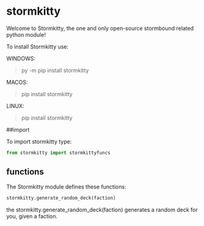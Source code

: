 # stormkitty

Welcome to Stormkitty, the one and only open-source stormbound related python module!

To install Stormkitty use:

WINDOWS:
>py -m pip install stormkitty

MACOS:
>pip install stormkitty

LINUX:
>pip install stormkitty

##import

To import stormkitty type:
```py
from stormkitty import stormkittyfuncs
```

## functions

The Stormkitty module defines these functions:
```py
stormkitty.generate_random_deck(faction)
```
the stormkitty.generate_random_deck(faction) generates a random deck for you, given a faction.
